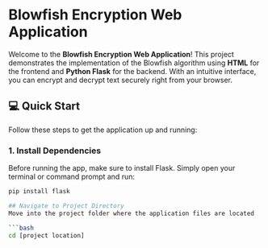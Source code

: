 # Blowfish Encryption Web Application

Welcome to the **Blowfish Encryption Web Application**! This project demonstrates the implementation of the Blowfish algorithm using **HTML** for the frontend and **Python Flask** for the backend. With an intuitive interface, you can encrypt and decrypt text securely right from your browser.

## 💻 Quick Start
Follow these steps to get the application up and running:

### 1. Install Dependencies
Before running the app, make sure to install Flask. Simply open your terminal or command prompt and run:

```bash
pip install flask

## Navigate to Project Directory
Move into the project folder where the application files are located

```bash
cd [project location]





